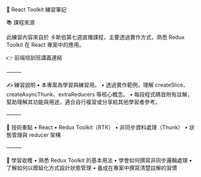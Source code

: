 🚀 React Toolkit 練習筆記

📚 課程來源

此練習內容來自於 卡斯伯第七週直播課程，主要透過實作方式，熟悉 Redux Toolkit 在 React 專案中的應用。

👉 前端培訓班講義連結

⸻

✍️ 練習說明
	•	本專案為學習與練習用。
	•	透過實作範例，理解 createSlice、createAsyncThunk、extraReducers 等核心概念。
	•	每段程式碼皆附有註解，幫助理解其功能與用途，適合自行複習或分享給其他學習者參考。

⸻

🔧 技術重點
	•	React
	•	Redux Toolkit（RTK）
	•	非同步資料處理（Thunk）
	•	狀態管理與 reducer 架構

⸻

🧠 學習收穫
	•	熟悉 Redux Toolkit 的基本用法
	•	學會如何撰寫非同步邏輯處理
	•	了解如何以模組化方式設計狀態管理
	•	養成在專案中撰寫清楚註解的習慣
